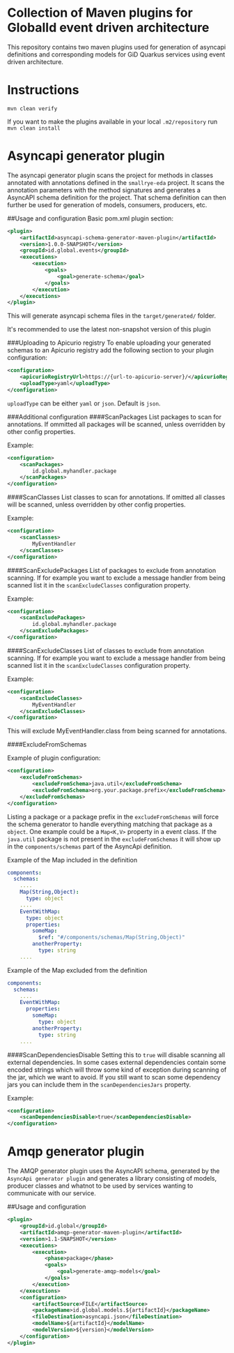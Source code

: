 # Collection of Maven plugins for GlobalId event driven architecture

This repository contains two maven plugins used for generation of asyncapi definitions and corresponding models for
GiD Quarkus services using event driven architecture. 

# Instructions

```
mvn clean verify
```
If you want to make the plugins available in your local `.m2/repository` run `mvn clean install`


# Asyncapi generator plugin

The asyncapi generator plugin scans the project for methods in classes annotated with annotations defined in the `smallrye-eda`
project. It scans the annotation parameters with the method signatures and generates a AsyncAPI schema definition for the project.
That schema definition can then further be used for generation of models, consumers, producers, etc.

##Usage and configuration
Basic pom.xml plugin section:
```xml
<plugin>
    <artifactId>asyncapi-schema-generator-maven-plugin</artifactId>
    <version>1.0.0-SNAPSHOT</version>
    <groupId>id.global.events</groupId>
    <executions>
        <execution>
            <goals>
                <goal>generate-schema</goal>
            </goals>
        </execution>
    </executions>
</plugin>
```
This will generate asyncapi schema files in the `target/generated/` folder. 

It's recommended to use the latest non-snapshot version of this plugin

###Uploading to Apicurio registry
To enable uploading your generated schemas to an Apicurio registry add the following section to your plugin configuration:
```xml
<configuration>
    <apicurioRegistryUrl>https://{url-to-apicurio-server}/</apicurioRegistryUrl>
    <uploadType>yaml</uploadType>
</configuration>
```

`uploadType` can be either `yaml` or `json`. Default is `json`.


###Additional configuration
####ScanPackages
List packages to scan for annotations. If ommitted all packages will be scanned, unless overridden by other config properties.

Example:
```xml
<configuration>
    <scanPackages>
        id.global.myhandler.package
    </scanPackages>
</configuration>
```

####ScanClasses
List classes to scan for annotations. If omitted all classes will be scanned, unless overridden by other config properties.

Example:
```xml
<configuration>
    <scanClasses>
        MyEventHandler
    </scanClasses>
</configuration>
```
####ScanExcludePackages
List of packages to exclude from annotation scanning. If for example you want to exclude a message handler from being scanned
list it in the `scanExcludeClasses` configuration property.

Example:
```xml
<configuration>
    <scanExcludePackages>
        id.global.myhandler.package
    </scanExcludePackages>
</configuration>
```

####ScanExcludeClasses
List of classes to exclude from annotation scanning. If for example you want to exclude a message handler from being scanned
list it in the `scanExcludeClasses` configuration property.

Example:
```xml
<configuration>
    <scanExcludeClasses>
        MyEventHandler
    </scanExcludeClasses>
</configuration>
```
This will exclude MyEventHandler.class from being scanned for annotations.

####ExcludeFromSchemas

Example of plugin configuration:
```xml
<configuration>
    <excludeFromSchemas>
        <excludeFromSchema>java.util</excludeFromSchema>
        <excludeFromSchema>org.your.package.prefix</excludeFromSchema>
    </excludeFromSchemas>
</configuration>
```

Listing a package or a package prefix in the `excludeFromSchemas` will force the schema generator to handle everything matching 
that package as a `object`. One example could be a `Map<K,V>` property in a event class. If the `java.util` package is not present 
in the `excludeFromSchemas` it will show up in the `components/schemas` part of the AsyncApi definition.

Example of the Map included in the definition
```yaml
components:
  schemas:
    ....
    Map(String,Object):
      type: object
    ....
    EventWithMap:
      type: object
      properties:
        someMap:
          $ref: "#/components/schemas/Map(String,Object)"
        anotherProperty:
          type: string
    ....
```

Example of the Map excluded from the definition
```yaml
components:
  schemas:
    ....
    EventWithMap:
      properties:
        someMap:
          type: object
        anotherProperty:
          type: string
    ....
```

####ScanDependenciesDisable
Setting this to `true` will disable scanning all external dependencies. In some cases external dependencies contain some encoded
strings which will throw some kind of exception during scanning of the jar, which we want to avoid. If you still want to scan 
some dependency jars you can include them in the `scanDependenciesJars` property.

Example:
```xml
<configuration>
    <scanDependenciesDisable>true</scanDependenciesDisable>
</configuration>
```


# Amqp generator plugin
The AMQP generator plugin uses the AsyncAPI schema, generated by the `AsyncApi generator plugin` and generates a library consisting
of models, producer classes and whatnot to be used by services wanting to communicate with our service.

##Usage and configuration

```xml
<plugin>
    <groupId>id.global</groupId>
    <artifactId>amqp-generator-maven-plugin</artifactId>
    <version>1.1-SNAPSHOT</version>
    <executions>
        <execution>
            <phase>package</phase>
            <goals>
                <goal>generate-amqp-models</goal>
            </goals>
        </execution>
    </executions>
    <configuration>
        <artifactSource>FILE</artifactSource>
        <packageName>id.global.models.${artifactId}</packageName>
        <fileDestination>asyncapi.json</fileDestination>
        <modelName>${artifactId}</modelName>
        <modelVersion>${version}</modelVersion>
    </configuration>
</plugin>
```